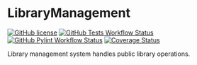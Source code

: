 # LibraryManagement

[![GitHub license](https://img.shields.io/github/license/Nickname1748/LibraryManagement)](https://github.com/Nickname1748/LibraryManagement/blob/master/LICENSE)
[![GitHub Tests Workflow Status](https://github.com/Nickname1748/LibraryManagement/workflows/Run%20tests/badge.svg)](https://github.com/Nickname1748/LibraryManagement/actions?query=workflow%3A%22Run+tests%22)
[![GitHub Pylint Workflow Status](https://github.com/Nickname1748/LibraryManagement/workflows/Run%20pylint/badge.svg)](https://github.com/Nickname1748/LibraryManagement/actions?query=workflow%3A%22Run+pylint%22)
[![Coverage Status](https://coveralls.io/repos/github/Nickname1748/LibraryManagement/badge.svg?branch=master)](https://coveralls.io/github/Nickname1748/LibraryManagement?branch=master)

Library management system handles public library operations.
